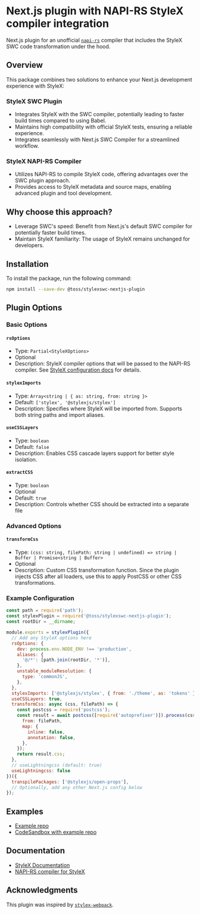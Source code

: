 # Next.js plugin with NAPI-RS StyleX compiler integration

Next.js plugin for an unofficial
[`napi-rs`](https://github.com/dwlad90/stylex-swc-plugin/tree/develop/crates/stylex-rs-compiler)
compiler that includes the StyleX SWC code transformation under the hood.

## Overview

This package combines two solutions to enhance your Next.js development
experience with StyleX:

### StyleX SWC Plugin

- Integrates StyleX with the SWC compiler, potentially leading to faster build
  times compared to using Babel.
- Maintains high compatibility with official StyleX tests, ensuring a reliable
  experience.
- Integrates seamlessly with Next.js SWC Compiler for a streamlined workflow.

### StyleX NAPI-RS Compiler

- Utilizes NAPI-RS to compile StyleX code, offering advantages over the SWC
  plugin approach.
- Provides access to StyleX metadata and source maps, enabling advanced plugin
  and tool development.

## Why choose this approach?

- Leverage SWC's speed: Benefit from Next.js's default SWC compiler for
  potentially faster build times.
- Maintain StyleX familiarity: The usage of StyleX remains unchanged for
  developers.

## Installation

To install the package, run the following command:

```bash
npm install --save-dev @toss/stylexswc-nextjs-plugin
```

## Plugin Options

### Basic Options

#### `rsOptions`

- Type: `Partial<StyleXOptions>`
- Optional
- Description: StyleX compiler options that will be passed to the NAPI-RS
  compiler. See
  [StyleX configuration docs](https://stylexjs.com/docs/api/configuration/babel-plugin/)
  for details.

#### `stylexImports`

- Type: `Array<string | { as: string, from: string }>`
- Default: `['stylex', '@stylexjs/stylex']`
- Description: Specifies where StyleX will be imported from. Supports both
  string paths and import aliases.

#### `useCSSLayers`

- Type: `boolean`
- Default: `false`
- Description: Enables CSS cascade layers support for better style isolation.

#### `extractCSS`

- Type: `boolean`
- Optional
- Default: `true`
- Description: Controls whether CSS should be extracted into a separate file

### Advanced Options

#### `transformCss`

- Type:
  `(css: string, filePath: string | undefined) => string | Buffer | Promise<string | Buffer>`
- Optional
- Description: Custom CSS transformation function. Since the plugin injects CSS
  after all loaders, use this to apply PostCSS or other CSS transformations.

### Example Configuration

```javascript
const path = require('path');
const stylexPlugin = require('@toss/stylexswc-nextjs-plugin');
const rootDir = __dirname;

module.exports = stylexPlugin({
  // Add any StyleX options here
  rsOptions: {
    dev: process.env.NODE_ENV !== 'production',
    aliases: {
      '@/*': [path.join(rootDir, '*')],
    },
    unstable_moduleResolution: {
      type: 'commonJS',
    },
  },
  stylexImports: ['@stylexjs/stylex', { from: './theme', as: 'tokens' }],
  useCSSLayers: true,
  transformCss: async (css, filePath) => {
    const postcss = require('postcss');
    const result = await postcss([require('autoprefixer')]).process(css, {
      from: filePath,
      map: {
        inline: false,
        annotation: false,
      },
    });
    return result.css;
  },
  // useLightningcss (default: true)
  useLightningcss: false
})({
  transpilePackages: ['@stylexjs/open-props'],
  // Optionally, add any other Next.js config below
});
```

## Examples

- [Example repo](https://github.com/Dwlad90/nextjs-app-dir-stylex)
- [CodeSandbox with example repo](https://codesandbox.io/p/github/Dwlad90/nextjs-app-dir-stylex/main)

## Documentation

- [StyleX Documentation](https://stylexjs.com)
- [NAPI-RS compiler for StyleX](https://github.com/Dwlad90/stylex-swc-plugin/tree/develop/crates/stylex-rs-compiler)

## Acknowledgments

This plugin was inspired by
[`stylex-webpack`](https://github.com/SukkaW/stylex-webpack).
